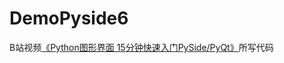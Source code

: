 # DemoPyside6

B站视频[《Python图形界面 15分钟快速入门PySide/PyQt》](https://www.bilibili.com/video/BV18F411W7y2)所写代码
